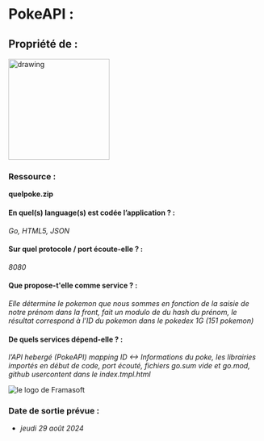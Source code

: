 # **PokeAPI** : 

## **Propriété de** : 
<img src="https://www.freevector.com/uploads/vector/preview/15843/FreeVector-Nintendo.jpg" alt="drawing" width="200"/>

### **Ressource** :
**quelpoke.zip**

#### En quel(s) language(s) est codée l’application ? : 
*Go, HTML5, JSON*

#### Sur quel protocole / port écoute-elle ? : 
*8080*

#### Que propose-t'elle comme service ? : 
*Elle détermine le pokemon que nous sommes en fonction de la saisie de notre prénom dans la front, fait un modulo de du hash du prénom, le résultat correspond à l’ID du pokemon dans le pokedex 1G (151 pokemon)*

#### De quels services dépend-elle ? : 
*l’API hebergé (PokeAPI) mapping ID <-> Informations du poke, les librairies importés en début de code, port écouté, fichiers go.sum vide et go.mod, github usercontent dans le index.tmpl.html*

![le logo de Framasoft](https://stock.wikimini.org/w/images/2/2c/Pok%C3%A9mon.gif)

### **Date de sortie prévue** :
* *jeudi 29 août 2024*
